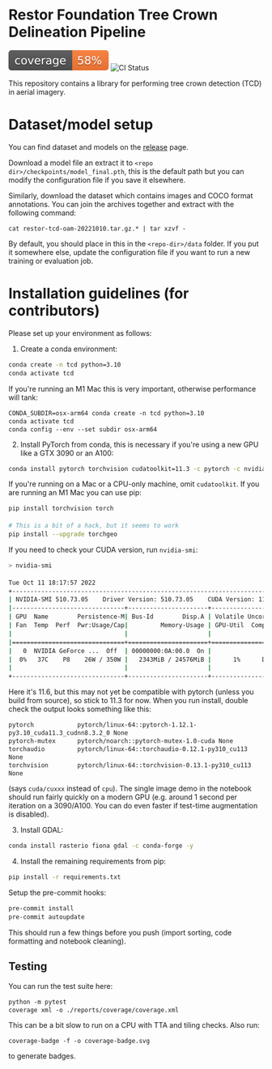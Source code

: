 # Restor Foundation Tree Crown Delineation Pipeline

![Coverage Status](coverage-badge.svg)
![CI Status](https://github.com/Restor-Foundation/tcd-pipeline/actions/workflows/python-test.yml/badge.svg)

This repository contains a library for performing tree crown detection (TCD) in aerial imagery.

# Dataset/model setup

You can find dataset and models on the [release](https://github.com/Restor-Foundation/tcd-pipeline/releases/latest) page.

Download a model file an extract it to `<repo dir>/checkpoints/model_final.pth`, this is the default path but you can modify the configuration file if you save it elsewhere.

Similarly, download the dataset which contains images and COCO format annotations. You can join the archives together and extract with the following command:

```
cat restor-tcd-oam-20221010.tar.gz.* | tar xzvf -
```

By default, you should place in this in the `<repo-dir>/data` folder. If you put it somewhere else, update the configuration file if you want to run a new training or evaluation job.

# Installation guidelines (for contributors)

Please set up your environment as follows:

1. Create a conda environment:

```bash
conda create -n tcd python=3.10
conda activate tcd
```

If you're running an M1 Mac this is very important, otherwise performance will tank:

```
CONDA_SUBDIR=osx-arm64 conda create -n tcd python=3.10
conda activate tcd
conda config --env --set subdir osx-arm64
```

2. Install PyTorch from conda, this is necessary if you're using a new GPU like a GTX 3090 or an A100:

```bash
conda install pytorch torchvision cudatoolkit=11.3 -c pytorch -c nvidia -y
```

If you're running on a Mac or a CPU-only machine, omit `cudatoolkit`. If you are running an M1 Mac you can use pip:

```bash
pip install torchvision torch

# This is a bit of a hack, but it seems to work
pip install --upgrade torchgeo
```

If you need to check your CUDA version, run `nvidia-smi`:

```bash
> nvidia-smi

Tue Oct 11 18:17:57 2022       
+-----------------------------------------------------------------------------+
| NVIDIA-SMI 510.73.05    Driver Version: 510.73.05    CUDA Version: 11.6     |
|-------------------------------+----------------------+----------------------+
| GPU  Name        Persistence-M| Bus-Id        Disp.A | Volatile Uncorr. ECC |
| Fan  Temp  Perf  Pwr:Usage/Cap|         Memory-Usage | GPU-Util  Compute M. |
|                               |                      |               MIG M. |
|===============================+======================+======================|
|   0  NVIDIA GeForce ...  Off  | 00000000:0A:00.0  On |                  N/A |
|  0%   37C    P8    26W / 350W |   2343MiB / 24576MiB |      1%      Default |
|                               |                      |                  N/A |
+-------------------------------+----------------------+----------------------+
```

Here it's 11.6, but this may not yet be compatible with pytorch (unless you build from source), so stick to 11.3 for now. When you run install, double check the output looks something like this:

```
pytorch            pytorch/linux-64::pytorch-1.12.1-py3.10_cuda11.3_cudnn8.3.2_0 None
pytorch-mutex      pytorch/noarch::pytorch-mutex-1.0-cuda None
torchaudio         pytorch/linux-64::torchaudio-0.12.1-py310_cu113 None
torchvision        pytorch/linux-64::torchvision-0.13.1-py310_cu113 None
```

(says `cuda/cuxxx` instead of `cpu`). The single image demo in the notebook should run fairly quickly on a modern GPU (e.g. around 1 second per iteration on a 3090/A100. You can do even faster if test-time augmentation is disabled).

3. Install GDAL:

```bash
conda install rasterio fiona gdal -c conda-forge -y
```

4. Install the remaining requirements from pip:

```bash
pip install -r requirements.txt
```

Setup the pre-commit hooks:

```bash
pre-commit install
pre-commit autoupdate
```

This should run a few things before you push (import sorting, code formatting and notebook cleaning).

## Testing

You can run the test suite here:

```
python -m pytest
coverage xml -o ./reports/coverage/coverage.xml

```

This can be a bit slow to run on a CPU with TTA and tiling checks. Also run:

```
coverage-badge -f -o coverage-badge.svg
```

to generate badges.